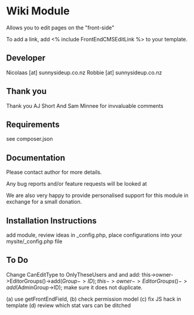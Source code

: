 Wiki Module
================================================================================

Allows you to edit pages on the "front-side"

To add a link, add <% include FrontEndCMSEditLink %> to your template.

Developer
-----------------------------------------------
Nicolaas [at] sunnysideup.co.nz
Robbie [at] sunnysideup.co.nz

Thank you
-----------------------------------------------
Thank you AJ Short And Sam Minnee for invvaluable comments


Requirements
-----------------------------------------------
see composer.json


Documentation
-----------------------------------------------
Please contact author for more details.

Any bug reports and/or feature requests will be
looked at

We are also very happy to provide personalised support
for this module in exchange for a small donation.


Installation Instructions
-----------------------------------------------
add module, review ideas in _config.php,
place configurations into your mysite/_config.php file

To Do
-----------------------------------------------
Change CanEditType to OnlyTheseUsers and
and add:
this->owner->EditorGroups()->add($Group->ID);
this->owner->EditorGroups()->add($AdminGroup->ID);
make sure it does not duplicate.

(a) use getFrontEndField,
(b) check permission model
(c) fix JS hack in template
(d) review which stat vars can be ditched
